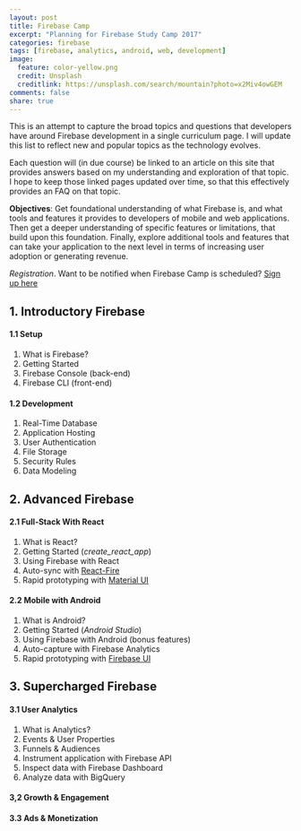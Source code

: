 ```yaml
---
layout: post
title: Firebase Camp
excerpt: "Planning for Firebase Study Camp 2017"
categories: firebase
tags: [firebase, analytics, android, web, development]
image:
  feature: color-yellow.png
  credit: Unsplash
  creditlink: https://unsplash.com/search/mountain?photo=x2Miv4owGEM
comments: false
share: true
---
```


This is an attempt to capture the broad topics and questions that developers have around Firebase development in a single curriculum page. I will update this list to reflect new and popular topics as the technology evolves.

Each question will (in due course) be linked to an article on this site that provides answers based on my understanding and exploration of that topic. I hope to keep those linked pages updated over time, so that this effectively provides an FAQ on that topic.

**Objectives**:  Get foundational understanding of what Firebase is, and what tools and features it provides to developers of mobile and web applications. Then get a deeper understanding of specific features or limitations, that build upon this foundation. Finally, explore additional tools and features that can take your application to the next level in terms of increasing user adoption or generating revenue.

 _Registration_. Want to be notified when Firebase Camp is scheduled? [Sign up here](http://bit.ly/firebase-camp-2017)



## 1. Introductory Firebase 

#### 1.1 Setup

1. What is Firebase?
2. Getting Started
3. Firebase Console (back-end)
4. Firebase CLI (front-end)

#### 1.2 Development

1. Real-Time Database
2. Application Hosting
3. User Authentication
4. File Storage
5. Security Rules
6. Data Modeling 


## 2. Advanced Firebase

#### 2.1 Full-Stack With React

1. What is React?
2. Getting Started (*create_react_app*)
3. Using Firebase with React 
3. Auto-sync with [React-Fire](https://github.com/firebase/reactfire) 
4. Rapid prototyping with [Material UI](http://www.material-ui.com/#/)

#### 2.2 Mobile with Android

1. What is Android?
2. Getting Started (*Android Studio*)
3. Using Firebase with Android (bonus features)
4. Auto-capture with Firebase Analytics
5. Rapid prototyping with [Firebase UI](https://github.com/firebase/FirebaseUI-Android)



## 3. Supercharged Firebase

#### 3.1 User Analytics

1. What is Analytics?
2. Events & User Properties
3. Funnels & Audiences
4. Instrument application with Firebase API
5. Inspect data with Firebase Dashboard
6. Analyze data with BigQuery

#### 3,2 Growth & Engagement

#### 3.3 Ads & Monetization


